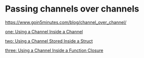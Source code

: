 
# Passing channels over channels

https://www.goin5minutes.com/blog/channel_over_channel/

[one: Using a Channel Inside a Channel](one)

[two: Using a Channel Stored Inside a Struct](two)

[three: Using a Channel Inside a Function Closure](three)
